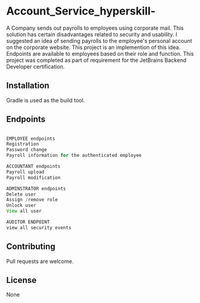 # Account_Service_hyperskill-
A Company sends out payrolls to employees using corporate mail. This solution has certain disadvantages related to security and usability. 
I suggested an idea of sending payrolls to the employee's personal account on the corporate website. 
This project is an implemention of this idea. 
Endpoints are available to employees based on their role and function.
This project was completed as part of requirement for the JetBrains Backend Developer certification.

## Installation

Gradle is used as the build tool.


## Endpoints

```java

EMPLOYEE endpoints
Registration 
Password change 
Payroll information for the authenticated employee

ACCOUNTANT endpoints
Payroll upload 
Payroll modification

ADMINSTRATOR endpoints
Delete user
Assign /remove role
Unlock user
View all user

AUDITOR ENDPOINT
view all security events

```

## Contributing
Pull requests are welcome. 

## License
None